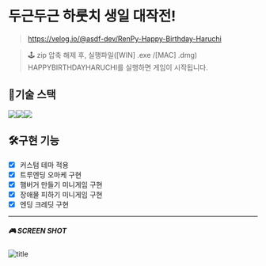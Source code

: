 # 두근두근 하룻치 생일 대작전!

> https://velog.io/@asdf-dev/RenPy-Happy-Birthday-Haruchi

> 🕹 zip 압축 해제 후, 실행파일([WIN] .exe /[MAC] .dmg) HAPPYBIRTHDAYHARUCHI를 실행하면 게임이 시작됩니다.

## 🔧기술 스택

<img src="https://img.shields.io/badge/renpy-FF7F7F?style=for-the-badge&logo=renpy&logoColor=white"><img src="https://img.shields.io/badge/python-3776AB?style=for-the-badge&logo=python&logoColor=white"><img src="https://img.shields.io/badge/VSC-007ACC?style=for-the-badge&logo=Visual Studio Code&logoColor=white">

## 🛠구현 기능

- [x] 커스텀 테마 적용
- [x] 트루엔딩 오마케 구현
- [x] 햄버거 만들기 미니게임 구현
- [x] 장애물 피하기 미니게임 구현
- [x] 엔딩 크레딧 구현

---

##### 🎮 SCREEN SHOT

![title](https://github.com/user-attachments/assets/dd2f0804-8bd8-4a14-aac5-2c1f89525667)
